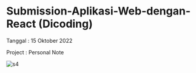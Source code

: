 # Submission-Aplikasi-Web-dengan-React (Dicoding)

Tanggal : 15 Oktober 2022

Project : Personal Note

![s4](https://user-images.githubusercontent.com/79824355/211149149-1bbeebac-99fe-4997-81bf-4a5d5f122956.jpg)
